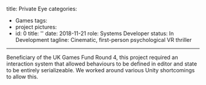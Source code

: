 title: Private Eye
categories:
  - Games
tags:
  - project
pictures:
  - id: 0
    title: ''
date: 2018-11-21
role: Systems Developer
status: In Development
tagline: Cinematic, first-person psychological VR thriller
---

Beneficiary of the UK Games Fund Round 4, this project required an interaction system that allowed behaviours to be defined in editor and state to be entirely serializeable. We worked around various Unity shortcomings to allow this.
